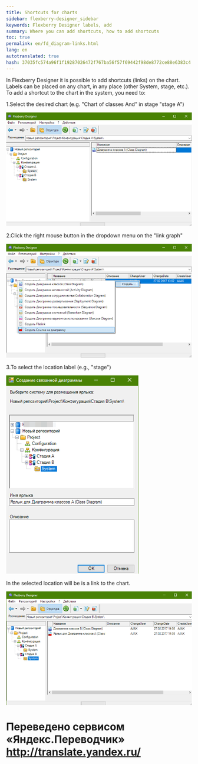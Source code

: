 ```yaml
--- 
title: Shortcuts for charts 
sidebar: flexberry-designer_sidebar 
keywords: Flexberry Designer labels, add 
summary: Where you can add shortcuts, how to add shortcuts 
toc: true 
permalink: en/fd_diagram-links.html 
lang: en 
autotranslated: true 
hash: 37035fc574a96f1f19287026472f767ba56f57f69442f98de8772ce88e6383c4 
--- 
```


In Flexberry Designer it is possible to add shortcuts (links) on the chart. 
Labels can be placed on any chart, in any place (other System, stage, etc.). 
To add a shortcut to the chart in the system, you need to: 

1.Select the desired chart (e.g. "Chart of classes And" in stage "stage A") 

![](/images/pages/products/flexberry-designer/about/diagram-links1.png) 

2.Click the right mouse button in the dropdown menu on the "link graph" 

![](/images/pages/products/flexberry-designer/about/diagram-links2.png) 

3.To select the location label (e.g., "stage") 

![](/images/pages/products/flexberry-designer/about/diagram-links3.png) 

In the selected location will be is a link to the chart. 

![](/images/pages/products/flexberry-designer/about/diagram-links4.png) 




 # Переведено сервисом «Яндекс.Переводчик» http://translate.yandex.ru/